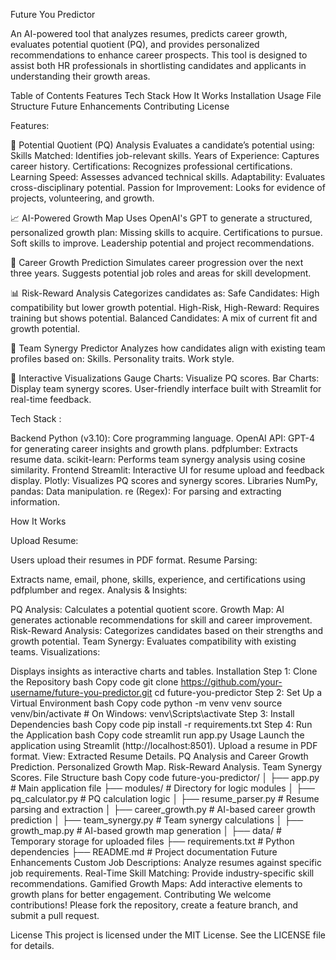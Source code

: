 Future You Predictor

An AI-powered tool that analyzes resumes, predicts career growth, evaluates potential quotient (PQ), and provides personalized recommendations to enhance career prospects. This tool is designed to assist both HR professionals in shortlisting candidates and applicants in understanding their growth areas.

Table of Contents
Features
Tech Stack
How It Works
Installation
Usage
File Structure
Future Enhancements
Contributing
License

Features:

🔮 Potential Quotient (PQ) Analysis
Evaluates a candidate’s potential using:
Skills Matched: Identifies job-relevant skills.
Years of Experience: Captures career history.
Certifications: Recognizes professional certifications.
Learning Speed: Assesses advanced technical skills.
Adaptability: Evaluates cross-disciplinary potential.
Passion for Improvement: Looks for evidence of projects, volunteering, and growth.

📈 AI-Powered Growth Map
Uses OpenAI's GPT to generate a structured, personalized growth plan:
Missing skills to acquire.
Certifications to pursue.
Soft skills to improve.
Leadership potential and project recommendations.

🌱 Career Growth Prediction
Simulates career progression over the next three years.
Suggests potential job roles and areas for skill development.

📊 Risk-Reward Analysis
Categorizes candidates as:
Safe Candidates: High compatibility but lower growth potential.
High-Risk, High-Reward: Requires training but shows potential.
Balanced Candidates: A mix of current fit and growth potential.

🤝 Team Synergy Predictor
Analyzes how candidates align with existing team profiles based on:
Skills.
Personality traits.
Work style.

🚀 Interactive Visualizations
Gauge Charts: Visualize PQ scores.
Bar Charts: Display team synergy scores.
User-friendly interface built with Streamlit for real-time feedback.

Tech Stack :

Backend
Python (v3.10): Core programming language.
OpenAI API: GPT-4 for generating career insights and growth plans.
pdfplumber: Extracts resume data.
scikit-learn: Performs team synergy analysis using cosine similarity.
Frontend
Streamlit: Interactive UI for resume upload and feedback display.
Plotly: Visualizes PQ scores and synergy scores.
Libraries
NumPy, pandas: Data manipulation.
re (Regex): For parsing and extracting information.

How It Works

Upload Resume:

Users upload their resumes in PDF format.
Resume Parsing:

Extracts name, email, phone, skills, experience, and certifications using pdfplumber and regex.
Analysis & Insights:

PQ Analysis: Calculates a potential quotient score.
Growth Map: AI generates actionable recommendations for skill and career improvement.
Risk-Reward Analysis: Categorizes candidates based on their strengths and growth potential.
Team Synergy: Evaluates compatibility with existing teams.
Visualizations:

Displays insights as interactive charts and tables.
Installation
Step 1: Clone the Repository
bash
Copy code
git clone https://github.com/your-username/future-you-predictor.git
cd future-you-predictor
Step 2: Set Up a Virtual Environment
bash
Copy code
python -m venv venv
source venv/bin/activate   # On Windows: venv\Scripts\activate
Step 3: Install Dependencies
bash
Copy code
pip install -r requirements.txt
Step 4: Run the Application
bash
Copy code
streamlit run app.py
Usage
Launch the application using Streamlit (http://localhost:8501).
Upload a resume in PDF format.
View:
Extracted Resume Details.
PQ Analysis and Career Growth Prediction.
Personalized Growth Map.
Risk-Reward Analysis.
Team Synergy Scores.
File Structure
bash
Copy code
future-you-predictor/
│
├── app.py                # Main application file
├── modules/              # Directory for logic modules
│   ├── pq_calculator.py  # PQ calculation logic
│   ├── resume_parser.py  # Resume parsing and extraction
│   ├── career_growth.py  # AI-based career growth prediction
│   ├── team_synergy.py   # Team synergy calculations
│   ├── growth_map.py     # AI-based growth map generation
│
├── data/                 # Temporary storage for uploaded files
├── requirements.txt      # Python dependencies
├── README.md             # Project documentation
Future Enhancements
Custom Job Descriptions: Analyze resumes against specific job requirements.
Real-Time Skill Matching: Provide industry-specific skill recommendations.
Gamified Growth Maps: Add interactive elements to growth plans for better engagement.
Contributing
We welcome contributions! Please fork the repository, create a feature branch, and submit a pull request.

License
This project is licensed under the MIT License. See the LICENSE file for details.